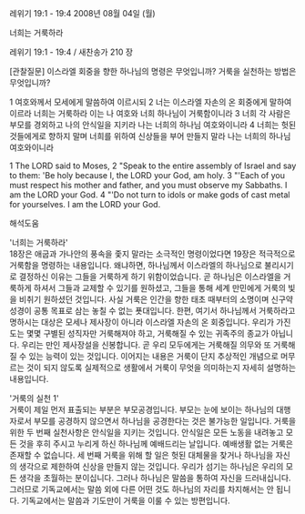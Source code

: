 레위기 19:1 - 19:4 
2008년 08월 04일 (월)

너희는 거룩하라



레위기 19:1 - 19:4 / 새찬송가 210 장


[관찰질문]
이스라엘 회중을 향한 하나님의 명령은 무엇입니까? 
거룩을 실천하는 방법은 무엇입니까? 

1 여호와께서 모세에게 말씀하여 이르시되 
2 너는 이스라엘 자손의 온 회중에게 말하여 이르라 너희는 거룩하라 이는 나 여호와 너희 하나님이 거룩함이니라 
3 너희 각 사람은 부모를 경외하고 나의 안식일을 지키라 나는 너희의 하나님 여호와이니라 
4 너희는 헛된 것들에게로 향하지 말며 너희를 위하여 신상들을 부어 만들지 말라 나는 너희의 하나님 여호와이니라 

1 The LORD said to Moses, 
2 "Speak to the entire assembly of Israel and say to them: 'Be holy because I, the LORD your God, am holy. 
3 "'Each of you must respect his mother and father, and you must observe my Sabbaths. I am the LORD your God. 
4 "'Do not turn to idols or make gods of cast metal for yourselves. I am the LORD your God.

해석도움





'너희는 거룩하라'  
18장은 애굽과 가나안의 풍속을 좇지 말라는 소극적인 명령이었다면 19장은 적극적으로 거룩함을 명령하는 내용입니다. 왜냐하면, 하나님께서 이스라엘의 하나님으로 불리시기로 결정하신 이유는 그들을 거룩하게 하기 위함이었습니다. 곧 하나님은 이스라엘을 거룩하게 하셔서 그들과 교제할 수 있기를 원하셨고, 그들을 통해 세계 만민에게 거룩의 빛을 비취기 원하셨던 것입니다. 사실 거룩은 인간을 향한 태초 때부터의 소명이며 신구약 성경이 공통 목표로 삼는 놓칠 수 없는 푯대입니다. 한편, 여기서 하나님께서 거룩하라고 명하시는 대상은 모세나 제사장이 아니라 이스라엘 자손의 온 회중입니다. 우리가 가진 도는 몇몇 구별된 성직자만 거룩해져야 하고, 거룩해질 수 있는 귀족주의 종교가 아닙니다. 우리는 만인 제사장설을 신봉합니다. 곧 우리 모두에게는 거룩해질 의무와 또 거룩해질 수 있는 능력이 있는 것입니다. 이어지는 내용은 거룩이 단지 추상적인 개념으로 머무르는 것이 되지 않도록 실제적으로 생활에서 거룩이 무엇을 의미하는지 자세히 설명하는 내용입니다.       

'거룩의 실천 1'  
거룩이 제일 먼저 표출되는 부분은 부모공경입니다. 부모는 눈에 보이는 하나님의 대행자로서 부모를 공경하지 않으면서 하나님을 공경한다는 것은 불가능한 일입니다. 거룩을 위한 두 번째 실천사항은 안식일을 지키는 것입니다. 안식일은 모든 노동을 내려놓고 모든 것을 후히 주시고 누리게 하신 하나님께 예배드리는 날입니다. 예배생활 없는 거룩은 존재할 수 없습니다. 세 번째 거룩을 위해 할 일은 헛된 대체물을 찾거나 하나님을 자신의 생각으로 제한하여 신상을 만들지 않는 것입니다. 우리가 섬기는 하나님은 우리의 모든 생각을 초월하는 분이십니다. 그러나 하나님은 말씀을 통하여 자신을 드러내십니다. 그러므로 기독교에서는 말씀 외에 다른 어떤 것도 하나님의 자리를 차지해서는 안 됩니다. 기독교에서는 말씀과 기도만이 거룩을 이룰 수 있는 방편입니다.